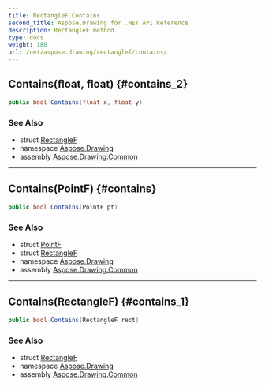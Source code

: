 ```yaml
---
title: RectangleF.Contains
second_title: Aspose.Drawing for .NET API Reference
description: RectangleF method. 
type: docs
weight: 180
url: /net/aspose.drawing/rectanglef/contains/
---
```

## Contains(float, float) {#contains_2}

```csharp
public bool Contains(float x, float y)
```

### See Also

* struct [RectangleF](../)
* namespace [Aspose.Drawing](../../rectanglef/)
* assembly [Aspose.Drawing.Common](../../../)

---

## Contains(PointF) {#contains}

```csharp
public bool Contains(PointF pt)
```

### See Also

* struct [PointF](../../pointf/)
* struct [RectangleF](../)
* namespace [Aspose.Drawing](../../rectanglef/)
* assembly [Aspose.Drawing.Common](../../../)

---

## Contains(RectangleF) {#contains_1}

```csharp
public bool Contains(RectangleF rect)
```

### See Also

* struct [RectangleF](../)
* namespace [Aspose.Drawing](../../rectanglef/)
* assembly [Aspose.Drawing.Common](../../../)


